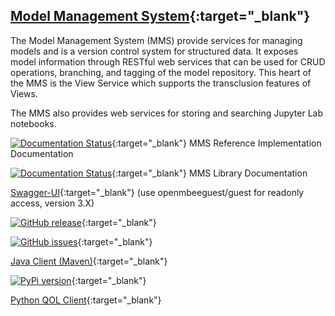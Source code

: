 ## [Model Management System](https://github.com/Open-MBEE/mms){:target="_blank"}


The Model Management System (MMS) provide services for managing models and is a version control system for structured data. It exposes model information through RESTful web services that can be used for CRUD operations, branching, and tagging of the model repository. This heart of the MMS is the View Service which supports the transclusion features of Views. 

The MMS also provides web services for storing and searching Jupyter Lab notebooks.

[![Documentation Status](https://readthedocs.org/projects/mms-reference-implementation/badge/?version=latest)](http://mms-reference-implementation.readthedocs.io/?badge=latest){:target="_blank"} MMS Reference Implementation Documentation

[![Documentation Status](https://readthedocs.org/projects/model-management-system/badge/?version=latest)](http://model-management-system.readthedocs.io/?badge=latest){:target="_blank"} MMS Library Documentation

[Swagger-UI](https://mms.openmbee.org/alfresco/mms/swagger-ui/index.html){:target="_blank"} (use openmbeeguest/guest for readonly access, version 3.X)

[![GitHub release](https://img.shields.io/github/release/Open-MBEE/mms.svg)](https://github.com/Open-MBEE/mms){:target="_blank"}

[![GitHub issues](https://img.shields.io/github/issues/Open-MBEE/mms.svg)](https://github.com/Open-MBEE/mms/issues){:target="_blank"}

[Java Client (Maven)](https://bintray.com/openmbee/maven/mms-java-client){:target="_blank"}

[![PyPi version](https://badgen.net/pypi/v/mms-python-client/)](https://pypi.org/project/mms-python-client/){:target="_blank"}

[Python QOL Client](https://pypi.org/project/mms-python-adapter/){:target="_blank"}
